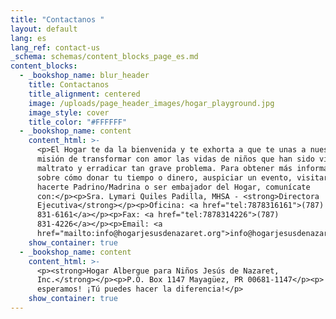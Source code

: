 ```yaml
---
title: "Contactanos "
layout: default
lang: es
lang_ref: contact-us
_schema: schemas/content_blocks_page_es.md
content_blocks:
  - _bookshop_name: blur_header
    title: Contactanos
    title_alignment: centered
    image: /uploads/page_header_images/hogar_playground.jpg
    image_style: cover
    title_color: "#FFFFFF"
  - _bookshop_name: content
    content_html: >-
      <p>El Hogar te da la bienvenida y te exhorta a que te unas a nuestra
      misión de transformar con amor las vidas de niños que han sido víctimas de
      maltrato y erradicar tan grave problema. Para obtener más información
      sobre cómo donar tu tiempo o dinero, auspiciar un evento, visitarnos,
      hacerte Padrino/Madrina o ser embajador del Hogar, comunícate
      con:</p><p>Sra. Lymari Quiles Padilla, MHSA - <strong>Directora
      Ejecutiva</strong></p><p>Oficina: <a href="tel:7878316161">(787)
      831-6161</a></p><p>Fax: <a href="tel:7878314226">(787)
      831-4226</a></p><p>Email: <a
      href="mailto:info@hogarjesusdenazaret.org">info@hogarjesusdenazaret.org</a>​​​​​​</p>
    show_container: true
  - _bookshop_name: content
    content_html: >-
      <p><strong>Hogar Albergue para Niños Jesús de Nazaret,
      Inc.</strong></p><p>P.O. Box 1147 Mayagüez, PR 00681-1147</p><p>¡Te
      esperamos! ¡Tú puedes hacer la diferencia!</p>
    show_container: true
---
```

